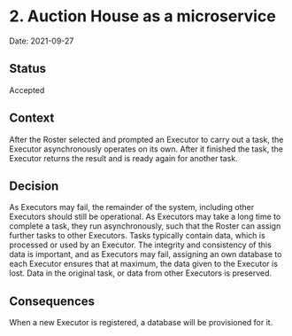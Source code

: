 # 2. Auction House as a microservice

Date: 2021-09-27

## Status

Accepted

## Context

After the Roster selected and prompted an Executor to carry out a task, the Executor asynchronously operates on its own. After it finished the task, the Executor returns the result and is ready again for another task.

## Decision

As Executors may fail, the remainder of the system, including other Executors should still be operational.
As Executors may take a long time to complete a task, they run asynchronously, such that the Roster can assign further tasks to other Executors.
Tasks typically contain data, which is processed or used by an Executor. The integrity and consistency of this data is important, and as Executors may fail, assigning an own database to each Executor ensures that at maximum, the data given to the Executor is lost. Data in the original task, or data from other Executors is preserved.

## Consequences

When a new Executor is registered, a database will be provisioned for it.